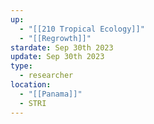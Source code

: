 ```yaml
---
up:
  - "[[210 Tropical Ecology]]"
  - "[[Regrowth]]"
stardate: Sep 30th 2023
update: Sep 30th 2023
type:
  - researcher
location:
  - "[[Panama]]"
  - STRI
---
```

